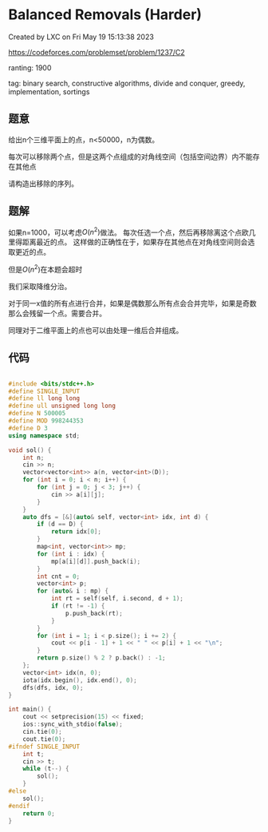 # Balanced Removals (Harder)

Created by LXC on Fri May 19 15:13:38 2023

https://codeforces.com/problemset/problem/1237/C2

ranting: 1900

tag: binary search, constructive algorithms, divide and conquer, greedy, implementation, sortings

## 题意

给出n个三维平面上的点，n<50000，n为偶数。

每次可以移除两个点，但是这两个点组成的对角线空间（包括空间边界）内不能存在其他点

请构造出移除的序列。

## 题解

如果n=1000，可以考虑$O(n^2)$做法。
每次任选一个点，然后再移除离这个点欧几里得距离最近的点。
这样做的正确性在于，如果存在其他点在对角线空间则会选取更近的点。

但是$O(n^2)$在本题会超时

我们采取降维分治。

对于同一x值的所有点进行合并，如果是偶数那么所有点会合并完毕，如果是奇数那么会残留一个点。需要合并。

同理对于二维平面上的点也可以由处理一维后合并组成。

## 代码

``` cpp

#include <bits/stdc++.h>
#define SINGLE_INPUT
#define ll long long
#define ull unsigned long long
#define N 500005
#define MOD 998244353
#define D 3
using namespace std;

void sol() {
    int n;
    cin >> n;
    vector<vector<int>> a(n, vector<int>(D));
    for (int i = 0; i < n; i++) {
        for (int j = 0; j < 3; j++) {
            cin >> a[i][j];
        }
    }
    auto dfs = [&](auto& self, vector<int> idx, int d) {
        if (d == D) {
            return idx[0];
        }
        map<int, vector<int>> mp;
        for (int i : idx) {
            mp[a[i][d]].push_back(i);
        }
        int cnt = 0;
        vector<int> p;
        for (auto& i : mp) {
            int rt = self(self, i.second, d + 1);
            if (rt != -1) {
                p.push_back(rt);
            }
        }
        for (int i = 1; i < p.size(); i += 2) {
            cout << p[i - 1] + 1 << " " << p[i] + 1 << "\n";
        }
        return p.size() % 2 ? p.back() : -1;
    };
    vector<int> idx(n, 0);
    iota(idx.begin(), idx.end(), 0);
    dfs(dfs, idx, 0);
}

int main() {
    cout << setprecision(15) << fixed;
    ios::sync_with_stdio(false);
    cin.tie(0);
    cout.tie(0);
#ifndef SINGLE_INPUT
    int t;
    cin >> t;
    while (t--) {
        sol();
    }
#else
    sol();
#endif
    return 0;
}

```
